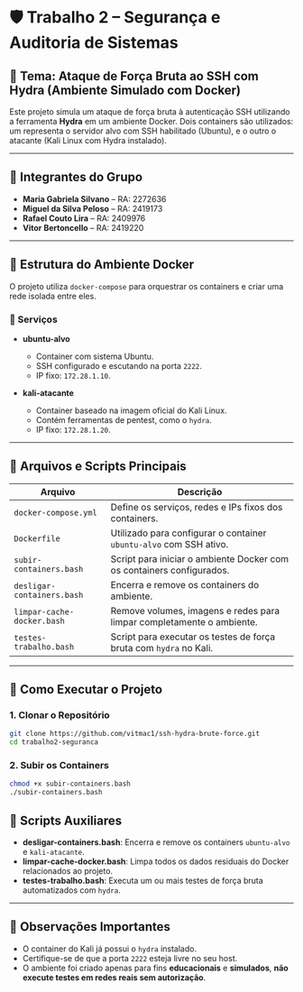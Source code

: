 # 🛡️ Trabalho 2 – Segurança e Auditoria de Sistemas

## 📌 Tema: Ataque de Força Bruta ao SSH com Hydra (Ambiente Simulado com Docker)

Este projeto simula um ataque de força bruta à autenticação SSH utilizando a ferramenta **Hydra** em um ambiente Docker. Dois containers são utilizados: um representa o servidor alvo com SSH habilitado (Ubuntu), e o outro o atacante (Kali Linux com Hydra instalado).

---

## 👥 Integrantes do Grupo

- **Maria Gabriela Silvano** – RA: 2272636  
- **Miguel da Silva Peloso** – RA: 2419173  
- **Rafael Couto Lira** – RA: 2409976  
- **Vitor Bertoncello** – RA: 2419220  

---

## 🧱 Estrutura do Ambiente Docker

O projeto utiliza `docker-compose` para orquestrar os containers e criar uma rede isolada entre eles.

### 🔧 Serviços

- **ubuntu-alvo**
  - Container com sistema Ubuntu.
  - SSH configurado e escutando na porta `2222`.
  - IP fixo: `172.28.1.10`.

- **kali-atacante**
  - Container baseado na imagem oficial do Kali Linux.
  - Contém ferramentas de pentest, como o `hydra`.
  - IP fixo: `172.28.1.20`.

---

## 📂 Arquivos e Scripts Principais

| Arquivo                         | Descrição                                                                 |
|----------------------------------|---------------------------------------------------------------------------|
| `docker-compose.yml`            | Define os serviços, redes e IPs fixos dos containers.                    |
| `Dockerfile`                    | Utilizado para configurar o container `ubuntu-alvo` com SSH ativo.       |
| `subir-containers.bash`         | Script para iniciar o ambiente Docker com os containers configurados.    |
| `desligar-containers.bash`      | Encerra e remove os containers do ambiente.                              |
| `limpar-cache-docker.bash`      | Remove volumes, imagens e redes para limpar completamente o ambiente.    |
| `testes-trabalho.bash`          | Script para executar os testes de força bruta com `hydra` no Kali.       |

---

## 🚀 Como Executar o Projeto

### 1. Clonar o Repositório

```bash
git clone https://github.com/vitmac1/ssh-hydra-brute-force.git
cd trabalho2-seguranca
```

### 2. Subir os Containers

```bash
chmod +x subir-containers.bash
./subir-containers.bash
```

## 🧪 Scripts Auxiliares

- **desligar-containers.bash**: Encerra e remove os containers `ubuntu-alvo` e `kali-atacante`.
- **limpar-cache-docker.bash**: Limpa todos os dados residuais do Docker relacionados ao projeto.
- **testes-trabalho.bash**: Executa um ou mais testes de força bruta automatizados com `hydra`.

---

## 📌 Observações Importantes

- O container do Kali já possui o `hydra` instalado.
- Certifique-se de que a porta `2222` esteja livre no seu host.
- O ambiente foi criado apenas para fins **educacionais** e **simulados**, **não execute testes em redes reais sem autorização**.
